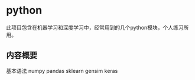 # python
  此项目包含在机器学习和深度学习中，经常用到的几个python模块，个人练习所用。

## 内容概要
基本语法
numpy
pandas
sklearn
gensim
keras

